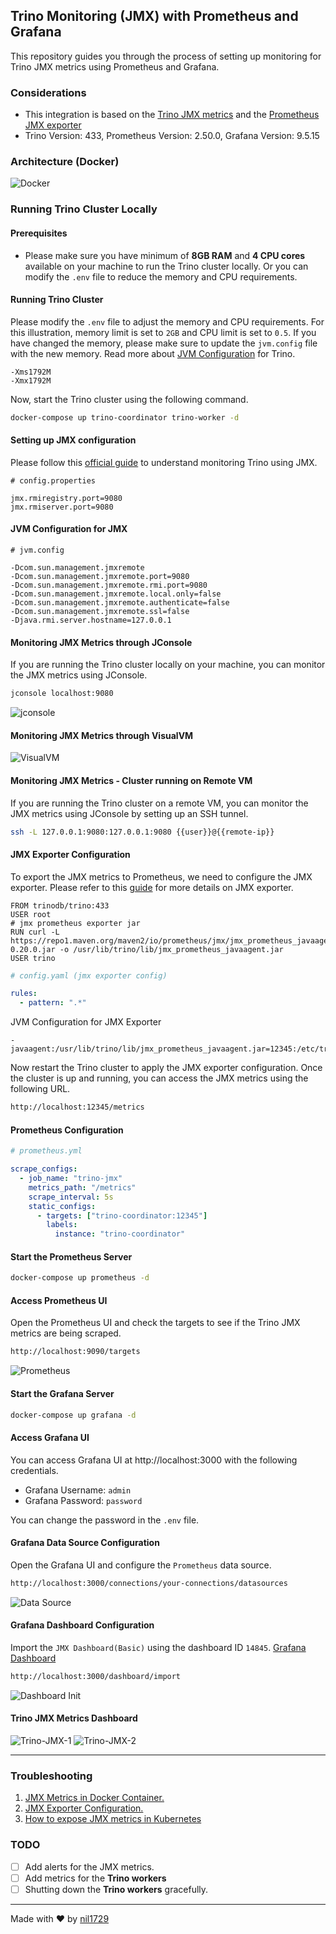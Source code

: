 ## Trino Monitoring (JMX) with Prometheus and Grafana

This repository guides you through the process of setting up monitoring for Trino JMX metrics using Prometheus and Grafana.

### Considerations

- This integration is based on the [Trino JMX metrics](https://trino.io/docs/current/monitoring-metrics.html) and the [Prometheus JMX exporter](https://github.com/prometheus/jmx_exporter)
- Trino Version: 433, Prometheus Version: 2.50.0, Grafana Version: 9.5.15

### Architecture (Docker)

![Docker](assets/image.png)

### Running Trino Cluster Locally

#### Prerequisites

- Please make sure you have minimum of **8GB RAM** and **4 CPU cores** available on your machine to run the Trino cluster locally. Or you can modify the `.env` file to reduce the memory and CPU requirements.

#### Running Trino Cluster

Please modify the `.env` file to adjust the memory and CPU requirements. For this illustration, memory limit is set to `2GB` and CPU limit is set to `0.5`. If you have changed the memory, please make sure to update the `jvm.config` file with the new memory. Read more about [JVM Configuration](https://trino.io/docs/current/installation/deployment.html#jvm-config) for Trino.

```config
-Xms1792M
-Xmx1792M
```

Now, start the Trino cluster using the following command.

```bash
docker-compose up trino-coordinator trino-worker -d
```

#### Setting up JMX configuration

Please follow this [official guide](https://trino.io/docs/current/admin/jmx.html) to understand monitoring Trino using JMX.

```properties
# config.properties

jmx.rmiregistry.port=9080
jmx.rmiserver.port=9080
```

#### JVM Configuration for JMX

```config
# jvm.config

-Dcom.sun.management.jmxremote
-Dcom.sun.management.jmxremote.port=9080
-Dcom.sun.management.jmxremote.rmi.port=9080
-Dcom.sun.management.jmxremote.local.only=false
-Dcom.sun.management.jmxremote.authenticate=false
-Dcom.sun.management.jmxremote.ssl=false
-Djava.rmi.server.hostname=127.0.0.1
```

#### Monitoring JMX Metrics through JConsole

If you are running the Trino cluster locally on your machine, you can monitor the JMX metrics using JConsole.

```bash
jconsole localhost:9080
```

![jconsole](assets/image-1.png)

#### Monitoring JMX Metrics through VisualVM

![VisualVM](assets/image-2.png)

#### Monitoring JMX Metrics - Cluster running on Remote VM

If you are running the Trino cluster on a remote VM, you can monitor the JMX metrics using JConsole by setting up an SSH tunnel.

```bash
ssh -L 127.0.0.1:9080:127.0.0.1:9080 {{user}}@{{remote-ip}}
```

#### JMX Exporter Configuration

To export the JMX metrics to Prometheus, we need to configure the JMX exporter. Please refer to this [guide](https://github.com/prometheus/jmx_exporter) for more details on JMX exporter.

```shell
FROM trinodb/trino:433
USER root
# jmx prometheus exporter jar
RUN curl -L https://repo1.maven.org/maven2/io/prometheus/jmx/jmx_prometheus_javaagent/0.20.0/jmx_prometheus_javaagent-0.20.0.jar -o /usr/lib/trino/lib/jmx_prometheus_javaagent.jar
USER trino
```

```yaml
# config.yaml (jmx exporter config)

rules:
  - pattern: ".*"
```

JVM Configuration for JMX Exporter

```config
-javaagent:/usr/lib/trino/lib/jmx_prometheus_javaagent.jar=12345:/etc/trino/jmx/config.yaml
```

Now restart the Trino cluster to apply the JMX exporter configuration. Once the cluster is up and running, you can access the JMX metrics using the following URL.

```txt
http://localhost:12345/metrics
```

#### Prometheus Configuration

```yaml
# prometheus.yml

scrape_configs:
  - job_name: "trino-jmx"
    metrics_path: "/metrics"
    scrape_interval: 5s
    static_configs:
      - targets: ["trino-coordinator:12345"]
        labels:
          instance: "trino-coordinator"
```

#### Start the Prometheus Server

```bash
docker-compose up prometheus -d
```

#### Access Prometheus UI

Open the Prometheus UI and check the targets to see if the Trino JMX metrics are being scraped.

```txt
http://localhost:9090/targets
```

![Prometheus](assets/image-3.png)

#### Start the Grafana Server

```bash
docker-compose up grafana -d
```

#### Access Grafana UI

You can access Grafana UI at http://localhost:3000 with the following credentials.

- Grafana Username: `admin`
- Grafana Password: `password`

You can change the password in the `.env` file.

#### Grafana Data Source Configuration

Open the Grafana UI and configure the `Prometheus` data source.

```txt
http://localhost:3000/connections/your-connections/datasources
```

![Data Source](assets/image-4.png)

#### Grafana Dashboard Configuration

Import the `JMX Dashboard(Basic)` using the dashboard ID `14845`. [Grafana Dashboard](https://grafana.com/grafana/dashboards/14845-jmx-dashboard-basic)

```txt
http://localhost:3000/dashboard/import
```

![Dashboard Init](assets/image-5.png)

#### Trino JMX Metrics Dashboard

![Trino-JMX-1](assets/image-6.png)
![Trino-JMX-2](assets/image-7.png)

---

### Troubleshooting

1. [JMX Metrics in Docker Container.](https://github.com/cstroe/java-jmx-in-docker-sample-app)
2. [JMX Exporter Configuration.](https://github.com/prometheus/jmx_exporter)
3. [How to expose JMX metrics in Kubernetes](https://iceburn.medium.com/how-to-expose-jmx-in-kubernetes-b1faad450451)

### TODO

- [ ] Add alerts for the JMX metrics.
- [ ] Add metrics for the **Trino workers**
- [ ] Shutting down the **Trino workers** gracefully.

---

Made with ❤️ by [nil1729](https://github.com/nil1729)

